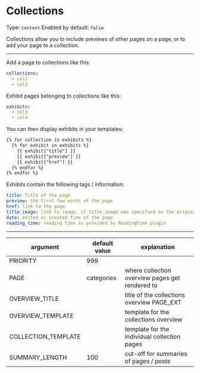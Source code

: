 # Collections

Type: `content`
Enabled by default: `false`

Collections allow you to include previews of other pages on a page, or to add your page to a collection.

---

Add a page to collections like this:
```yaml
collections:
  - col1
  - col2
```

Exhibit pages belonging to collections like this:
```yaml
exhibits:
  - col3
  - col4
```

You can then display exhibits in your templates:
```html
{% for collection in exhibits %}
  {% for exhibit in exhibits %}
    {{ exhibit["title"] }}
	{{ exhibit["preview"] }}
	{{ exhibit["href"] }}
  {% endfor %}
{% endfor %}
```

Exhibits contain the following tags / information:
```yaml
title: Title of the page
preview: the first few words of the page
href: link to the page
title_image: link to image, if title_image was specified on the original page
date: edited or created time of the page
reading_time: reading time as provided by ReadingTime plugin
```

---

|argument			|default value		|explanation									|
|-------------------|-------------------|-----------------------------------------------|
|PRIORITY			|999				|												|
|PAGE				|categories			|where collection overview pages get rendered to|
|OVERVIEW_TITLE		|					|title of the collections overview PAGE_EXT		|
|OVERVIEW_TEMPLATE	|					|template for the collections overview			|
|COLLECTION_TEMPLATE|					|template for the individual collection pages	|
|SUMMARY_LENGTH		|100				|cut-off for summaries of pages / posts			|
